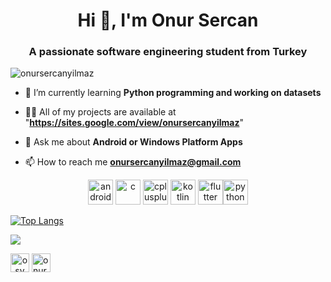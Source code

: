 <h1 align="center">Hi 👋, I'm Onur Sercan</h1>
<h3 align="center">A passionate software engineering student from Turkey</h3>

<p align="left"> <img src="https://komarev.com/ghpvc/?username=onursercanyilmaz" alt="onursercanyilmaz" /> </p>

- 🌱 I’m currently learning **Python programming and working on datasets**
- 👨‍💻 All of my projects are available at "**https://sites.google.com/view/onursercanyilmaz**"

- 💬 Ask me about **Android or Windows Platform Apps**

- 📫 How to reach me **onursercanyilmaz@gmail.com**

<p align="center"><img src="https://upload.wikimedia.org/wikipedia/commons/8/82/Android_logo_2019.svg" alt="android" width="40" height="40"/> <img src="https://static.wixstatic.com/media/0cfd43_1831013bcc8540fcba4f087dfa07653c~mv2.png/v1/fill/w_350,h_350,al_c,lg_1,q_85/c.webp" alt="c" width="40" height="40"/> <img src="https://upload.wikimedia.org/wikipedia/commons/thumb/1/18/ISO_C%2B%2B_Logo.svg/1200px-ISO_C%2B%2B_Logo.svg.png" alt="cplusplus" width="40" height="40"/>  <img src="https://www.vectorlogo.zone/logos/kotlinlang/kotlinlang-icon.svg" alt="kotlin" width="40" height="40"/> <img src="https://cdn.worldvectorlogo.com/logos/flutter-logo.svg" alt="flutter" width="40" height="40"/><img src="https://upload.wikimedia.org/wikipedia/commons/thumb/c/c3/Python-logo-notext.svg/1200px-Python-logo-notext.svg.png" alt="python" width="40" height="40"/></p><p>
  
 [![Top Langs](https://github-readme-stats.vercel.app/api/top-langs/?username=onursercanyilmaz&layout=compact)](https://github.com/onursercanyilmaz)
<p> <img align="center" src="https://github-readme-stats.vercel.app/api?username=onursercanyilmaz&show_icons=true&theme=algolia" ;"alt="onursercanyilmaz" /></p>
<p align="center">


<a href="https://linkedin.com/in/osy"  align="center" target="blank"><img align="center" src="https://upload.wikimedia.org/wikipedia/commons/thumb/c/ca/LinkedIn_logo_initials.png/768px-LinkedIn_logo_initials.png" alt="osy" height="30" width="30" /></a>
<a href="https://kaggle.com/onursercanyilmaz" target="blank"><img align="center" src="https://cdn3.iconfinder.com/data/icons/logos-and-brands-adobe/512/189_Kaggle-512.png" alt="onursercanyilmaz" height="30" width="30" /></a>
</p>
